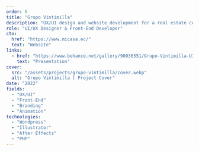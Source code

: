 ```yaml
---
order: 6
title: "Grupo Vintimilla"
description: "UX/UI design and website development for a real estate company in Ecuador with more than 55 year of experience. The project involved creating a modern and user-friendly interface that showcases the company's properties and services."
role: "UI/UX Designer & Front-End Developer"
cto:
  href: "https://www.micasa.ec/"
  text: "Website"
links:
  - href: "https://www.behance.net/gallery/90036551/Grupo-Vintimilla-UIUX-Design-Web-development"
    text: "Presentation"
cover:
  src: "/assets/projects/grupo-vintimilla/cover.webp"
  alt: "Grupo Vintimilla | Project Cover"
date: "2022"
fields:
  - "UX/UI"
  - "Front-End"
  - "Branding"
  - "Animation"
technologies:
  - "Wordpress"
  - "Illustrator"
  - "After Effects"
  - "PHP"
---
```


